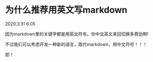 # 为什么推荐用英文写markdown

2020.3.31 6:05



因为markdown里的关键字都是用英文符号。你中文英文来回切换多费劲啊!

不过我们可以考虑开发一种新的语言，取代markdown，用中文符号！！！

耶！